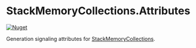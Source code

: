 # StackMemoryCollections.Attributes
[![Nuget](https://img.shields.io/nuget/v/StackMemoryCollections.Attributes?logo=StackMemoryCollections.Attributes)](https://www.nuget.org/packages/StackMemoryCollections.Attributes/)

Generation signaling attributes for [StackMemoryCollections](https://github.com/SoftStoneDevelop/StackMemoryCollections).

